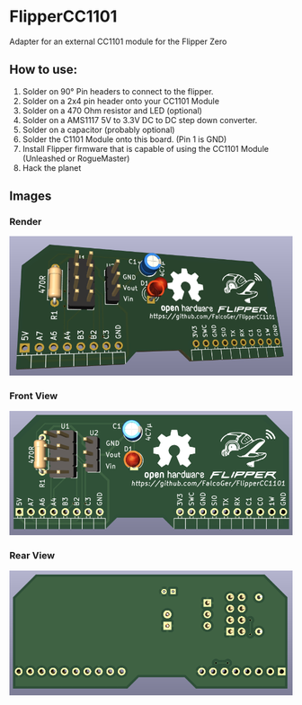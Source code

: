 # FlipperCC1101
Adapter for an external CC1101 module for the Flipper Zero

## How to use:
1. Solder on 90° Pin headers to connect to the flipper.
2. Solder on a 2x4 pin header onto your CC1101 Module
3. Solder on a 470 Ohm resistor and LED (optional)
4. Solder on a AMS1117 5V to 3.3V DC to DC step down converter.
5. Solder on a capacitor (probably optional)
6. Solder the C1101 Module onto this board. (Pin 1 is GND)
7. Install Flipper firmware that is capable of using the CC1101 Module (Unleashed or RogueMaster)
8. Hack the planet

## Images

### Render

![Render](https://github.com/FalcoGer/FlipperCC1101/blob/main/render.png?raw=true)

### Front View

![Front view](https://github.com/FalcoGer/FlipperCC1101/blob/main/front.png?raw=true)

### Rear View

![Rear view](https://github.com/FalcoGer/FlipperCC1101/blob/main/back.png?raw=true)
